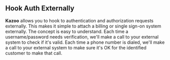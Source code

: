 ## Hook Auth Externally

**Kazoo** allows you to hook to authentication and authorization requests externally. This makes it simple to attach a billing or single sign-on system externally. The concept is easy to understand. Each time a username/password needs verification, we'll make a call to your external system to check if it's valid. Each time a phone number is dialed, we'll make a call to your external system to make sure it's OK for the identified customer to make that call.
